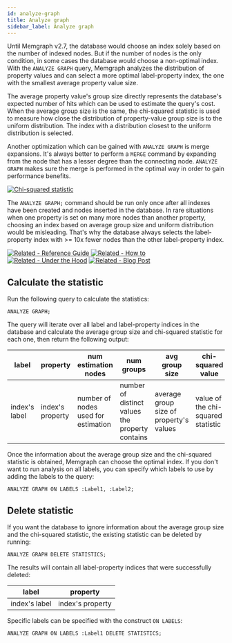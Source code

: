 ```yaml
---
id: analyze-graph
title: Analyze graph
sidebar_label: Analyze graph
---
```


Until Memgraph v2.7, the database would choose an index solely based on the number of indexed nodes. But if the number of nodes is the only condition, in some cases the database would choose a non-optimal index. With the `ANALYZE GRAPH` query, Memgraph analyzes the distribution of property values and can select a more optimal label-property index, the one with the smallest average property value size.

The average property value's group size directly represents the database's expected number of hits which can be used to estimate the query's cost. When the average group size is the same, the chi-squared statistic is used to measure how close the distribution of property-value group size is to the uniform distribution. The index with a distribution closest to the uniform distribution is selected.

Another optimization which can be gained with `ANALYZE GRAPH` is merge expansions. It's always better to perform a `MERGE` command
by expanding from the node that has a lesser degree than the connecting node. `ANALYZE GRAPH` makes sure the merge is performed in
the optimal way in order to gain performance benefits.


<a href="https://latex.codecogs.com/gif.image?\dpi{110}\chi^2&space;=&space;\sum_{i}\frac{(E_i-O_i)^2}{E_i}" target="_blank"><img src="https://latex.codecogs.com/gif.image?\dpi{110}\chi^2&space;=&space;\sum_{i}\frac{(E_i-O_i)^2}{E_i}" title="Chi-squared statistic" /></a>


The `ANALYZE GRAPH;` command should be run only once after all indexes have been created and nodes inserted in the database. In rare situations when one property is set on many more nodes than another property, choosing an index based on average group size and uniform distribution would be misleading. That's why the database always selects the label-property index with >= 10x fewer nodes than the other label-property index.

[![Related - Reference
Guide](https://img.shields.io/static/v1?label=Related&message=Reference%20Guide&color=yellow&style=for-the-badge)](/reference-guide/indexing.md)
[![Related - How
to](https://img.shields.io/static/v1?label=Related&message=How-to&color=blue&style=for-the-badge)](/how-to-guides/indexes.md)
[![Related - Under the
Hood](https://img.shields.io/static/v1?label=Related&message=Under%20the%20hood&color=orange&style=for-the-badge)](/under-the-hood/indexing.md)
[![Related - Blog
Post](https://img.shields.io/static/v1?label=Related&message=Blog%20post&color=9C59DB&style=for-the-badge)](https://memgraph.com/blog/implementing-data-replication)


## Calculate the statistic

Run the following query to calculate the statistics:

```cypher
ANALYZE GRAPH;
```

The query will iterate over all label and label-property indices in the database and calculate the average group size and chi-squared statistic for each one, then return the following output:

| label | property | num estimation nodes | num groups | avg group size | chi-squared value | avg degree
| ----- | -------- | -------------------- | ---------- | -------------- | ----------------- | ----------
| index's label | index's property | number of nodes used for estimation | number of distinct values the property contains | average group size of property's values | value of the chi-squared statistic | average degree of the indexed nodes


Once the information about the average group size and the chi-squared statistic is obtained, Memgraph can choose the optimal index.
If you don't want to run analysis on all labels, you can specify which labels to use by adding the labels to the query:

```cypher
ANALYZE GRAPH ON LABELS :Label1, :Label2;
```

## Delete statistic

If you want the database to ignore information about the average group size and the chi-squared statistic, the existing statistic can be deleted by running:

```cypher
ANALYZE GRAPH DELETE STATISTICS;
```

The results will contain all label-property indices that were successfully deleted:

| label | property |
| ----- | -------- |
| index's label | index's property |

Specific labels can be specified with the construct `ON LABELS`:

```cypher
ANALYZE GRAPH ON LABELS :Label1 DELETE STATISTICS;
```